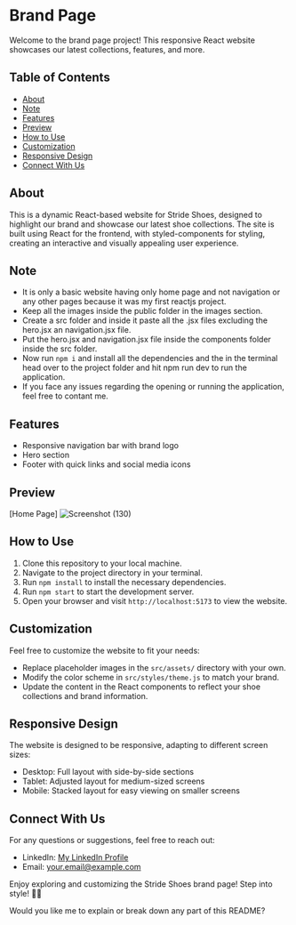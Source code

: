 # Brand Page

Welcome to the brand page project! This responsive React website showcases our latest collections, features, and more.

## Table of Contents
- [About](#about)
- [Note](#note)
- [Features](#features)
- [Preview](#preview)
- [How to Use](#how-to-use)
- [Customization](#customization)
- [Responsive Design](#responsive-design)
- [Connect With Us](#connect-with-us)

## About

This is a dynamic React-based website for Stride Shoes, designed to highlight our brand and showcase our latest shoe collections. The site is built using React for the frontend, with styled-components for styling, creating an interactive and visually appealing user experience.

## Note

- It is only a basic website having only home page and not navigation or any other pages because it was my first reactjs project.
- Keep all the images inside the public folder in the images section.
- Create a src folder and inside it paste all the .jsx files excluding the hero.jsx an navigation.jsx file.
- Put the hero.jsx and navigation.jsx file inside the components folder inside the src folder.
- Now run `npm i` and install all the dependencies and the in the terminal head over to the project folder and hit npm run dev to run the application.
- If you face any issues regarding the opening or running the application, feel free to contant me.

## Features

- Responsive navigation bar with brand logo
- Hero section
- Footer with quick links and social media icons

## Preview

[Home Page]
![Screenshot (130)](https://github.com/user-attachments/assets/a55cead7-5c8f-45a5-bece-d70a45a7e5f7)

## How to Use

1. Clone this repository to your local machine.
2. Navigate to the project directory in your terminal.
3. Run `npm install` to install the necessary dependencies.
4. Run `npm start` to start the development server.
5. Open your browser and visit `http://localhost:5173` to view the website.

## Customization

Feel free to customize the website to fit your needs:

- Replace placeholder images in the `src/assets/` directory with your own.
- Modify the color scheme in `src/styles/theme.js` to match your brand.
- Update the content in the React components to reflect your shoe collections and brand information.

## Responsive Design

The website is designed to be responsive, adapting to different screen sizes:

- Desktop: Full layout with side-by-side sections
- Tablet: Adjusted layout for medium-sized screens
- Mobile: Stacked layout for easy viewing on smaller screens


## Connect With Us

For any questions or suggestions, feel free to reach out:

- LinkedIn: [My LinkedIn Profile](https://www.linkedin.com/in/your-profile)
- Email: your.email@example.com

Enjoy exploring and customizing the Stride Shoes brand page! Step into style! 👟✨

Would you like me to explain or break down any part of this README?
